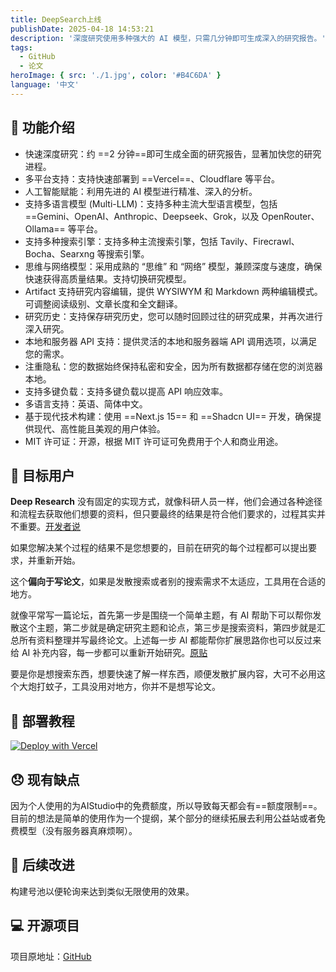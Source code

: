 ```yaml
---
title: DeepSearch上线
publishDate: 2025-04-18 14:53:21
description: '深度研究使用多种强大的 AI 模型，只需几分钟即可生成深入的研究报告。'
tags:
  - GitHub
  - 论文
heroImage: { src: './1.jpg', color: '#B4C6DA' }
language: '中文'
---
```


## 🌟 功能介绍
- 快速深度研究：约 ==2 分钟==即可生成全面的研究报告，显著加快您的研究进程。
- 多平台支持：支持快速部署到 ==Vercel==、Cloudflare 等平台。
- 人工智能赋能：利用先进的 AI 模型进行精准、深入的分析。
- 支持多语言模型 (Multi-LLM)：支持多种主流大型语言模型，包括 ==Gemini、OpenAI、Anthropic、Deepseek、Grok，以及 OpenRouter、Ollama== 等平台。
- 支持多种搜索引擎：支持多种主流搜索引擎，包括 Tavily、Firecrawl、Bocha、Searxng 等搜索引擎。
- 思维与网络模型：采用成熟的 “思维” 和 “网络” 模型，兼顾深度与速度，确保快速获得高质量结果。支持切换研究模型。
- Artifact 支持研究内容编辑，提供 WYSIWYM 和 Markdown 两种编辑模式。可调整阅读级别、文章长度和全文翻译。
- 研究历史：支持保存研究历史，您可以随时回顾过往的研究成果，并再次进行深入研究。
- 本地和服务器 API 支持：提供灵活的本地和服务器端 API 调用选项，以满足您的需求。
- 注重隐私：您的数据始终保持私密和安全，因为所有数据都存储在您的浏览器本地。
- 支持多键负载：支持多键负载以提高 API 响应效率。
- 多语言支持：英语、简体中文。
- 基于现代技术构建：使用 ==Next.js 15== 和 ==Shadcn UI== 开发，确保提供现代、高性能且美观的用户体验。
- MIT 许可证：开源，根据 MIT 许可证可免费用于个人和商业用途。

## 🎯 目标用户
**Deep Research** 没有固定的实现方式，就像科研人员一样，他们会通过各种途径和流程去获取他们想要的资料，但只要最终的结果是符合他们要求的，过程其实并不重要。[开发者说](https://linux.do/t/topic/543197/271?u=user1418)

如果您解决某个过程的结果不是您想要的，目前在研究的每个过程都可以提出要求，并重新开始。

这个**偏向于写论文**，如果是发散搜索或者别的搜索需求不太适应，工具用在合适的地方。

就像平常写一篇论坛，首先第一步是围绕一个简单主题，有 AI 帮助下可以帮你发散这个主题，第二步就是确定研究主题和论点，第三步是搜索资料，第四步就是汇总所有资料整理并写最终论文。上述每一步 AI 都能帮你扩展思路你也可以反过来给 AI 补充内容，每一步都可以重新开始研究。[原贴](https://linux.do/t/topic/543197/274?u=user1418)

要是你是想搜索东西，想要快速了解一样东西，顺便发散扩展内容，大可不必用这个大炮打蚊子，工具没用对地方，你并不是想写论文。

## 🚢 部署教程

[![Deploy with Vercel](https://vercel.com/button)](https://vercel.com/new/clone?repository-url=https%3A%2F%2Fgithub.com%2Fu14app%2Fdeep-research&project-name=deep-research&repository-name=deep-research)

## 😞 现有缺点
因为个人使用的为AIStudio中的免费额度，所以导致每天都会有==额度限制==。
目前的想法是简单的使用作为一个提纲，某个部分的继续拓展去利用公益站或者免费模型（没有服务器真麻烦啊）。
## 🔧 后续改进
构建号池以便轮询来达到类似无限使用的效果。

## 💻 开源项目
项目原地址：[GitHub](https://github.com/u14app/deep-research)